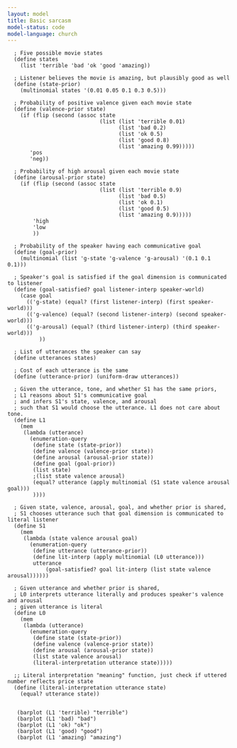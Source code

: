 ```yaml
---
layout: model
title: Basic sarcasm
model-status: code
model-language: church
---
```


      ; Five possible movie states
      (define states
        (list 'terrible 'bad 'ok 'good 'amazing))
      
      ; Listener believes the movie is amazing, but plausibly good as well
      (define (state-prior) 
        (multinomial states '(0.01 0.05 0.1 0.3 0.5)))
      
      ; Probability of positive valence given each movie state
      (define (valence-prior state)
        (if (flip (second (assoc state
                                 (list (list 'terrible 0.01)
                                       (list 'bad 0.2)
                                       (list 'ok 0.5)
                                       (list 'good 0.8)
                                       (list 'amazing 0.99)))))
           'pos
           'neg))
      
      ; Probability of high arousal given each movie state
      (define (arousal-prior state)
        (if (flip (second (assoc state
                                 (list (list 'terrible 0.9)
                                       (list 'bad 0.5)
                                       (list 'ok 0.1)
                                       (list 'good 0.5)
                                       (list 'amazing 0.9)))))
            'high
            'low
            ))
      
      ; Probability of the speaker having each communicative goal
      (define (goal-prior)
        (multinomial (list 'g-state 'g-valence 'g-arousal) '(0.1 0.1 0.1)))
      
      ; Speaker's goal is satisfied if the goal dimension is communicated to listener
      (define (goal-satisfied? goal listener-interp speaker-world)
        (case goal
          (('g-state) (equal? (first listener-interp) (first speaker-world)))
          (('g-valence) (equal? (second listener-interp) (second speaker-world)))
          (('g-arousal) (equal? (third listener-interp) (third speaker-world)))
              ))
      
      ; List of utterances the speaker can say
      (define utterances states)
      
      ; Cost of each utterance is the same
      (define (utterance-prior) (uniform-draw utterances))
      
      ; Given the utterance, tone, and whether S1 has the same priors,
      ; L1 reasons about S1's communicative goal
      ; and infers S1's state, valence, and arousal
      ; such that S1 would choose the utterance. L1 does not care about tone.
      (define L1
        (mem
         (lambda (utterance)
           (enumeration-query
            (define state (state-prior))
            (define valence (valence-prior state))
            (define arousal (arousal-prior state))
            (define goal (goal-prior))
            (list state)
            ;(list state valence arousal)
            (equal? utterance (apply multinomial (S1 state valence arousal goal)))
            ))))
      
      ; Given state, valence, arousal, goal, and whether prior is shared,
      ; S1 chooses utterance such that goal dimension is communicated to literal listener
      (define S1
        (mem
         (lambda (state valence arousal goal)
           (enumeration-query
            (define utterance (utterance-prior))
            (define lit-interp (apply multinomial (L0 utterance)))
            utterance
                (goal-satisfied? goal lit-interp (list state valence arousal))))))
      
      ; Given utterance and whether prior is shared,
      ; L0 interprets utterance literally and produces speaker's valence and arousal
      ; given utterance is literal
      (define L0
        (mem
         (lambda (utterance)
           (enumeration-query
            (define state (state-prior))
            (define valence (valence-prior state))
            (define arousal (arousal-prior state))
            (list state valence arousal)
            (literal-interpretation utterance state)))))
      
      ;; Literal interpretation "meaning" function, just check if uttered number reflects price state
      (define (literal-interpretation utterance state)
        (equal? utterance state))
      
      
       (barplot (L1 'terrible) "terrible")
       (barplot (L1 'bad) "bad")
       (barplot (L1 'ok) "ok")
       (barplot (L1 'good) "good")
       (barplot (L1 'amazing) "amazing")
